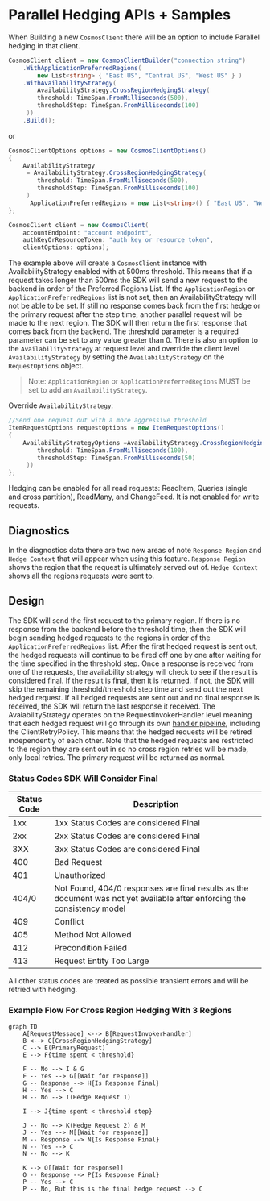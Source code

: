 # Parallel Hedging APIs + Samples

When Building a new `CosmosClient` there will be an option to include Parallel hedging in that client.

```csharp
CosmosClient client = new CosmosClientBuilder("connection string")
    .WithApplicationPreferredRegions(
        new List<string> { "East US", "Central US", "West US" } )
    .WithAvailabilityStrategy(
        AvailabilityStrategy.CrossRegionHedgingStrategy(
        threshold: TimeSpan.FromMilliseconds(500),
        thresholdStep: TimeSpan.FromMilliseconds(100)
     ))
    .Build();
```

or

```csharp
CosmosClientOptions options = new CosmosClientOptions()
{
    AvailabilityStrategy
     = AvailabilityStrategy.CrossRegionHedgingStrategy(
        threshold: TimeSpan.FromMilliseconds(500),
        thresholdStep: TimeSpan.FromMilliseconds(100)
     )
      ApplicationPreferredRegions = new List<string>() { "East US", "West US", "Central US"},
};

CosmosClient client = new CosmosClient(
    accountEndpoint: "account endpoint",
    authKeyOrResourceToken: "auth key or resource token",
    clientOptions: options);
```

The example above will create a `CosmosClient` instance with AvailabilityStrategy enabled with at 500ms threshold. This means that if a request takes longer than 500ms the SDK will send a new request to the backend in order of the Preferred Regions List. If the `ApplicationRegion` or `ApplicationPreferredRegions` list is not set, then an AvailabilityStrategy will not be able to be set. If still no response comes back from the first hedge or the primary request after the step time, another parallel request will be made to the next region.  The SDK will then return the first response that comes back from the backend. The threshold parameter is a required parameter can be set to any value greater than 0. There is also an option to the `AvailabilityStrategy` at request level and override the client level `AvailabilityStrategy` by setting the `AvailabilityStrategy` on the `RequestOptions` object.

> Note: `ApplicationRegion` or `ApplicationPreferredRegions` MUST be set to add an `AvailabilityStrategy`.

Override `AvailabilityStrategy`:

```csharp
//Send one request out with a more aggressive threshold
ItemRequestOptions requestOptions = new ItemRequestOptions()
{
    AvailabilityStrategyOptions =AvailabilityStrategy.CrossRegionHedgingStrategy(
        threshold: TimeSpan.FromMilliseconds(100),
        thresholdStep: TimeSpan.FromMilliseconds(50)
     ))
};
```

Hedging can be enabled for all read requests: ReadItem, Queries (single and cross partition), ReadMany, and ChangeFeed. It is not enabled for write requests.

## Diagnostics

In the diagnostics data there are two new areas of note `Response Region` and `Hedge Context` that will appear when using this feature. `Response Region` shows the region that the request is ultimately served out of. `Hedge Context` shows all the regions requests were sent to. 

## Design

The SDK will send the first request to the primary region. If there is no response from the backend before the threshold time, then the SDK will begin sending hedged requests to the regions in order of the `ApplicationPreferredRegions` list. After the first hedged request is sent out, the hedged requests will continue to be fired off one by one after waiting for the time specified in the threshold step. Once a response is received from one of the requests, the availability strategy will check to see if the result is considered final. If the result is final, then it is returned. If not, the SDK will skip the remaining threshold/threshold step time and send out the next hedged request. If all hedged requests are sent out and no final response is received, the SDK will return the last response it received. The AvaiabilityStrategy operates on the RequestInvokerHandler level meaning that each hedged request will go through its own [handler pipeline](https://github.com/Azure/azure-cosmos-dotnet-v3/blob/master/docs/SdkDesign.md#handler-pipeline), including the ClientRetryPolicy. This means that the hedged requests will be retired independently of each other. Note that the hedged requests are restricted to the region they are sent out in so no cross region retries will be made, only local retries. The primary request will be returned as normal.

### Status Codes SDK Will Consider Final

| Status Code | Description |
| --- | --- |
| 1xx | 1xx Status Codes are considered Final |
| 2xx | 2xx Status Codes are considered Final |
| 3XX | 3xx Status Codes are considered Final |
| 400 | Bad Request |
| 401 | Unauthorized |
| 404/0 | Not Found, 404/0 responses are final results as the document was not yet available after enforcing the consistency model |
| 409 | Conflict |
| 405 | Method Not Allowed |
| 412 | Precondition Failed |
| 413 | Request Entity Too Large |

All other status codes are treated as possible transient errors and will be retried with hedging.

### Example Flow For Cross Region Hedging With 3 Regions

```mermaid
graph TD
    A[RequestMessage] <--> B[RequestInvokerHandler]
    B <--> C[CrossRegionHedgingStrategy]
    C --> E(PrimaryRequest)
    E --> F{time spent < threshold}

    F -- No --> I & G
    F -- Yes --> G[[Wait for response]]
    G -- Response --> H{Is Response Final}
    H -- Yes --> C
    H -- No --> I(Hedge Request 1)
    
    I --> J{time spent < threshold step}

    J -- No --> K(Hedge Request 2) & M
    J -- Yes --> M[[Wait for response]]
    M -- Response --> N{Is Response Final}
    N -- Yes --> C
    N -- No --> K

    K --> O[[Wait for response]]
    O -- Response --> P{Is Response Final}
    P -- Yes --> C
    P -- No, But this is the final hedge request --> C
    
```